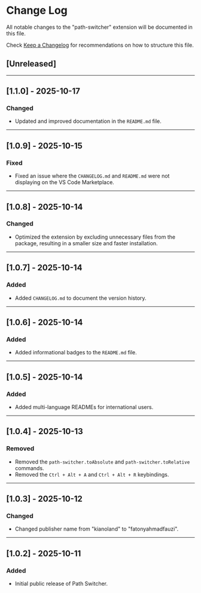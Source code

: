 # Change Log

All notable changes to the "path-switcher" extension will be documented in this file.

Check [Keep a Changelog](http://keepachangelog.com/) for recommendations on how to structure this file.

## [Unreleased]

---

## [1.1.0] - 2025-10-17

### Changed

- Updated and improved documentation in the `README.md` file.

---

## [1.0.9] - 2025-10-15

### Fixed

- Fixed an issue where the `CHANGELOG.md` and `README.md` were not displaying on the VS Code Marketplace.

---

## [1.0.8] - 2025-10-14

### Changed

- Optimized the extension by excluding unnecessary files from the package, resulting in a smaller size and faster installation.

---

## [1.0.7] - 2025-10-14

### Added

- Added `CHANGELOG.md` to document the version history.

---

## [1.0.6] - 2025-10-14

### Added

- Added informational badges to the `README.md` file.

---

## [1.0.5] - 2025-10-14

### Added

- Added multi-language READMEs for international users.

---

## [1.0.4] - 2025-10-13

### Removed

- Removed the `path-switcher.toAbsolute` and `path-switcher.toRelative` commands.
- Removed the `Ctrl + Alt + A` and `Ctrl + Alt + R` keybindings.

---

## [1.0.3] - 2025-10-12

### Changed

- Changed publisher name from "kianoland" to "fatonyahmadfauzi".

---

## [1.0.2] - 2025-10-11

### Added

- Initial public release of Path Switcher.
